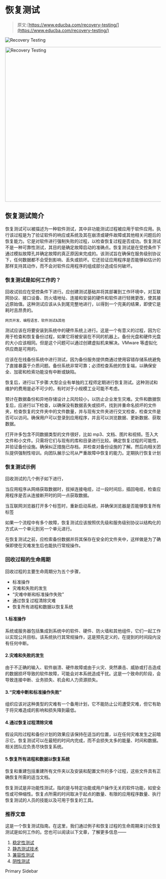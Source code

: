 # 恢复测试

> 原文:[https://www.educba.com/recovery-testing/](https://www.educba.com/recovery-testing/)

![Recovery Testing](../Images/6acb6a9054c6195680b4f4d8001f09a0.png)

<noscript><img class="alignnone size-full wp-image-233564" src="../Images/6acb6a9054c6195680b4f4d8001f09a0.png" alt="Recovery Testing" width="900" height="500" data-original-src="https://cdn.educba.com/academy/wp-content/uploads/2019/10/Recovery-Testing.png"/></noscript>

## 恢复测试简介

恢复测试可以被描述为一种软件测试，其中非功能测试过程被应用于软件应用。执行该过程是为了验证软件的响应或系统及其在崩溃或硬件故障或其他相关问题后的恢复能力。它是对软件进行强制失败的过程，以检查恢复过程是否成功。恢复测试不是一种可靠性测试，其目的是确定故障启动的准确点。恢复测试是在受控条件下通过模拟故障孔并确定故障的真正原因来完成的。该测试旨在确保在服务级别协议下，任何数据都不会受到影响、丢失或损坏。它还验证应用程序是否能够如估计的那样支持其动作，而不会对软件应用程序的组成部分造成任何破坏。

### 恢复测试是如何工作的？

回收试验应在受控条件下进行。应创建测试基础并将其部署到工作环境中，对互联网协议、接口设备、防火墙地址、连接和安装的硬件和软件进行轻微更改，使其接近原始值。这种测试应该从头到尾完整地进行，以得到一个完美的结果，即使它是耗时且昂贵的。

<small>网页开发、编程语言、软件测试&其他</small>

测试应该在将要安装到系统中的硬件系统上进行。这是一个有意义的过程，因为它用于检查和恢复备份过程，如果它将被安装在不同的机器上。备份光盘和硬件光盘的大小应该相同。但是这个问题可以通过创建虚拟机来解决。VMware 等虚拟化供应商是可用的。

应该在在线备份系统中进行测试，因为备份服务提供商通过使用容错存储系统避免了直接暴露于介质问题。备份系统非常可靠；必须检查系统的恢复端，以确保安全、加密和检索功能没有中断或缺陷。

恢复后，进行以下步骤:大型企业有单独的工程师定期进行恢复测试。这种测试和维护的费用是必不可少的，有时对于小规模工业可能不考虑。

预计在数据备份和异地存储设计上风险较小，以防止企业发生灾难。文件和数据恢复后，应进行以下检查，以确保没有数据丢失或损坏。找到并重命名损坏的文件夹，检查恢复的文件夹中的文件数量，并与现有文件夹进行交叉检查，检查文件是否可以访问。确保用户可以登录到应用程序，并且可以浏览数据、更新数据、获取数据。

打开许多包含不同数据类型的文件很好，比如 mp3、文档、图片和视频。签入大文件和小文件。只需将它们与现有的库和目录进行比较。确定恢复过程的可能性，并验证备份设施。确保纠正措施已存档，并检查对备份设施的了解。然后向相关团队提供强制性培训。向团队展示公司从严重故障中恢复的能力。定期执行恢复计划

### 恢复测试示例

回收测试的几个例子如下进行，

当应用程序从网络获取数据时，拔掉连接电缆，过一段时间后，插回电缆，检查应用程序是否从连接断开时的同一点获取数据。

当互联网浏览器打开多个标签时，重新启动系统，并确保浏览器是否能够恢复所有标签

如果一个流程中有多个故障，恢复测试应该按照优先级和服务级别协议以结构化的方式从一个单元到另一个单元进行。

在恢复测试之前，应检索备份数据并将其保存在安全的文件夹中，这样做是为了确保即使在灾难发生后也能执行常规操作。

### 回收过程的生命周期

回收过程的主要生命周期分为五个步骤，

*   标准操作
*   灾难和失败的发生
*   “灾难中断和标准操作失败”
*   通过恢复过程清除灾难
*   恢复所有进程和数据以恢复系统

#### 1.标准操作

系统或服务器包括集成到系统中的软件、硬件、防火墙和其他组件，它们一起工作以实现公共目标。该系统执行其常规操作，这是预先定义的，在提到的时间段内没有任何中断。

#### 2.灾难和失败的发生

由于不正确的输入、软件崩溃、硬件故障或由于火灾、突然袭击、威胁或打击造成的数据损坏导致的软件故障，可能会对本系统造成干扰。这是一个致命的阶段，会导致连接中断、业务损失、机会和人力资源损失。

#### 3.“灾难中断和标准操作失败”

组织应该对这种类型的灾难有一个备用计划，它不能防止公司遭受灾难，但它有助于将灾难造成的影响和损失降到最低。

#### 4.通过恢复过程清除灾难

假设风险过程和备份计划的效果应该保持在适当的位置，以在任何灾难发生之前暗示它。恢复测试可以在最短的时间内完成，而不会损失太多的能量、时间和数据。相关团队应负责尽快恢复系统。

#### 5.恢复所有进程和数据以恢复系统

恢复和重建包括重建所有文件夹以及安装和配置文件的多个过程，这些文件具有正确恢复所需的适当文档。

恢复测试是非功能性测试，指的是与特定功能或用户操作无关的软件功能，如安全性或可伸缩性。恢复点所需的时间取决于起点的数量、有限的应用程序数量、执行恢复测试的人员的技能以及可用于恢复的工具。

### 推荐文章

这是一个恢复测试指南。在这里，我们通过例子和恢复过程的生命周期来讨论恢复测试是如何工作的。您也可以阅读以下文章，了解更多信息——

1.  [稳定性测试](https://www.educba.com/stability-testing/)
2.  [静态测试技术](https://www.educba.com/static-testing-techniques/)
3.  [兼容性测试](https://www.educba.com/compatibility-testing/)
4.  [阴性测试](https://www.educba.com/negative-testing/)

<footer class="entry-footer">

<aside class="sidebar sidebar-primary widget-area" role="complementary" aria-label="Primary Sidebar">Primary Sidebar</aside>

</footer>